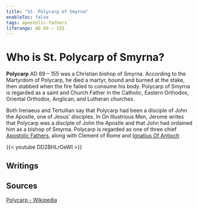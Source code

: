 ```yaml
---
title: "St. Polycarp of Smyrna"
enableToc: false
tags: apostolic-fathers
liferange: AD 69 – 155
---
```

# Who is St. Polycarp of Smyrna?
**Polycarp** AD 69 – 155 was a Christian bishop of Smyrna. According to the Martyrdom of Polycarp, he died a martyr, bound and burned at the stake, then stabbed when the fire failed to consume his body. Polycarp of Smyrna is regarded as a saint and Church Father in the Catholic, Eastern Orthodox, Oriental Orthodox, Anglican, and Lutheran churches.

Both Irenaeus and Tertullian say that Polycarp had been a disciple of John the Apostle, one of Jesus' disciples. In On Illustrious Men, Jerome writes that Polycarp was a disciple of John the Apostle and that John had ordained him as a bishop of Smyrna. Polycarp is regarded as one of three chief [Apostolic Fathers](/tags/apostolic-fathers/), along with Clement of Rome and [Ignatius Of Antioch](church%20fathers/Ignatius%20Of%20Antioch/index)


{{< youtube DD2BHLrOeWI >}}


## Writings

## Sources
[Polycarp - Wikipedia](https://en.wikipedia.org/wiki/Polycarp)